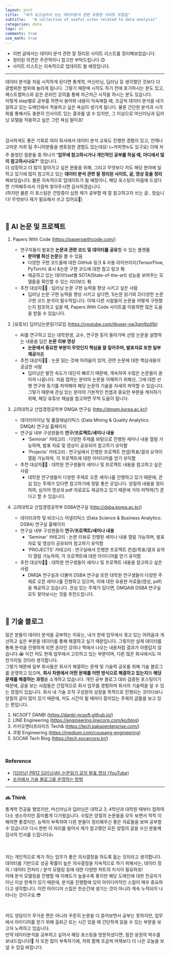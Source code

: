 ```yaml
---
layout: post
title:  "내가 보고싶어서 쓰는 데이터분석 관련 유용한 사이트 모음집"
subtitle:   "A collection of useful sites related to data analysis"
categories: data
tags: ml
comments: true
use_math: true
---
```


-  이번 글에서는 데이터 분석 관련 잘 정리된 사이트 리스트를 정리해보았습니다.
- 정리된 의견은 주관적이니 참고만 부탁드립니다.😊
- 사이트 리스트는 지속적으로 업데이트 될 예정입니다.

----------

데이터 분석을 처음 시작하게 된다면 통계학, 머신러닝, 딥러닝 등 생각했던 것보다 더 광범위한 범위에 놀라게 됩니다. 그렇기 때문에 시작도 하기 전에 포기하시는 분도 있고, 패스트캠퍼스와 같은 온라인 강의를 통해 차근차근 시작을 하시는 분도 있습니다. <br>
이렇게 step별로 공부를 하면서 용어와 내용이 익숙해질 때, 조금씩 데이터 분석을 내가 일하고 있는 도메인에서 적용하고 싶은 욕심이 생기게 됩니다. 물론 간단한 분석과 시각화를 통해서도 충분히 인사이트 있는 결과를 낼 수 있지만, 그 이상으로 머신러닝과 딥러닝 모델을 적용하고 싶은 그런 욕심 말이죠! 

<br>

감사하게도 좋은 기회로 여러 회사에서 데이터 분석 교육도 진행한 경험이 있고, 언제나 고마운 저희 팀 주니어분들을 멘토링한 경험도 있는데요!  (+커피챗☕도 있구요) 이때 자주 들었던 질문들 중 하나가 **'업무에 참고하시거나 개인적인 공부를 하실 때, 어디에서 많이 참고하시나요?'** 였습니다. <br>
더 성장하고 더 많이 알아가고 싶은 분들을 위해, 그리고 무엇보다 저도 해당 분야에 일하고 있기에 많이 참고하고 있는 **데이터 분석 관련 잘 정리된 사이트, 글, 영상 등을 정리**해보았습니다. 물론 지속적으로 업데이트가 될 예정이니, 해당 포스팅이 마음에 드셨다면 기억해주셔서 가끔씩 찾아주시면 감사하겠습니다. <br>
(하지만 물론 이 포스팅은 건망증이 심한 제가 공부할 때 잘 참고하고자 쓰는 글.. 맞습니다! 무엇보다 제가 필요해서 쓰고 있어요🤣)

<br>

## 📌 AI 논문 및 프로젝트

1. Papers With Code (https://paperswithcode.com/)
	* 연구자들이 발표한 **논문과 관련 코드 및 데이터를 공유**할 수 있는 플랫폼
		* **분야별 최신 논문**을 볼 수 있음
		* 다양한 구현 코드들에 대한 GitHub 링크 & 사용 라이브러리(TensorFlow, PyTorch) 표시 &논문 구현 코드에 대한 참고 링크 有
		* 제공하고 있는 데이터set별 SOTA(State-of-the-art) 성능을 보여주는 모델들을 확인할 수 있는 리더보드 有
	* 추천 대상자👩‍💻 : 딥러닝 논문 구현 능력을 향상 시키고 싶은 사람
		* 딥러닝 논문 구현 능력을 향상 시키고 싶다면, 1)논문 읽기와 2)다양한 논문 구현 코드 분석이 필수적입니다. 이때 다른 사람들이 논문을 어떻게 구현했는지 참조하고 싶을 때, Papers With Code 사이트를 이용하면 많은 도움을 받을 수 있습니다.

2. [유튜브] 딥러닝논문읽기모임 (https://youtube.com/@user-ow3gm9zd1b)
	* AI를 연구하고 있는 대학원생, 교수, 연구원 등이 돌아가며 선정 논문을 설명하는 내용을 담은 **논문 리뷰 영상**
		* **논문에서 중요한 부분이 무엇인지 핵심을 잘 짚어주며, 발표자료 또한 일부 제공**해줌
	* 추천 대상자👩‍💻 : 논문 읽는 것에 어려움이 있어, 관련 논문에 대한 핵심내용이 궁금한 사람
		* 딥러닝은 발전 속도가 대단히 빠르기 때문에, 계속하여 수많은 논문들이 쏟아져 나옵니다. 처음 접하는 분야의 논문을 이해하기 위해선, 그에 대한 선행 연구와 동기를 파악해야 해당 논문의 기술을 자세히 파악할 수 있습니다. 그렇기 때문에 관심 있는 분야의 기본적인 컨셉과 중요한 부분을 캐치하기 위해, 해당 유튜브 채널을 참고하면 무척 도움이 됩니다.

3. 고려대학교 산업경영공학부 DMQA 연구실 (http://dmqm.korea.ac.kr/)
	* 데이터마이닝 및 품질애널리틱스 (Data Mining & Quality Analytics: DMQA) 연구실 홈페이지
	* 연구실 내부 구성원들의 **연구/프로젝트/세미나 내용**
		* 'Seminar' 카테고리 : 다양한 주제를 바탕으로 진행된 세미나 내용 열람 가능하며, 발표 자료 및 영상이 공유되어 참고하기 유익함
		* 'Projects' 카테고리 : 연구실에서 진행한 프로젝트 컨셉/목표/결과 요약이 열람 가능하여, 각 프로젝트에 대한 아이디어를 얻기 유익함 
	* 추천 대상자👩‍💻 : 대학원 연구생들이 세미나 및 프로젝트 내용을 참고하고 싶은 사람
		* 대학원 연구생들이 다양한 주제로 오픈 세미나를 진행하고 있기 때문에, 관심 있는 주제가 있다면 참고하기에 정말 좋은 곳입니다. 양질의 내용을 정리하여, 심지어 영상과 pdf 자료로도 제공하고 있기 때문에 거의 떠먹여(?) 준다고 할 수 있습니다.


4. 고려대학교 산업경영공학부 DSBA연구실 (http://dsba.korea.ac.kr/)
	* 데이터과학 및 비즈니스 어낼리틱스 (Data Science & Business Analytics: DSBA) 연구실 홈페이지
	* 연구실 내부 구성원들의 **연구/프로젝트/세미나 내용**
		* 'Seminar' 카테고리 : 논문 리뷰로 진행된 세미나 내용 열람 가능하며, 발표 자료 및 영상이 공유되어 참고하기 유익함
		* 'PROJECTS' 카테고리 : 연구실에서 진행한 프로젝트 컨셉/목표/결과 요약이 열람 가능하여, 각 프로젝트에 대한 아이디어를 얻기 유익함 
	* 추천 대상자👩‍💻 : 대학원 연구생들이 세미나 및 프로젝트 내용을 참고하고 싶은 사람
		* DMQA 연구실과 더불어 DSBA 연구실 또한 대학원 연구생들이 다양한 주제로 오픈 세미나를 진행하고 있으며, 이에 대한 유용한 자료들(영상, pdf)을 제공하고 있습니다. 관심 있는 주제가 있다면, DMQA와 DSBA 연구실 모두 찾아보시는 것을 추천드립니다.

<br>

## 📌 기술 블로그

많은 분들이 데이터 분석을 공부하는 이유는, 내가 현재 업무에서 겪고 있는 어려움과 개선하고 싶은 부분을 데이터를 통해 해결하고 싶기 때문입니다. 그렇지만 실제 데이터를 통해 분석을 진행하게 되면 온라인 강의나 책에서 나오는 내용처럼 결과가 아름답지 않습니다.😭 이건 저도 현재 업무에서 고민하고 있는 부분이며, 다른 많은 회사에서도 마찬가지일 것이라 생각합니다. <br>
그렇기 때문에 일부 회사들은 회사가 해결하는 문제 및 기술력 공유를 위해 기술 블로그를 운영하고 있으며, **회사 차원에서 어떤 문제를 어떤 방식으로 해결하고 있는지**와 **해당 문제를 해결하는 과정**을 소개하고 있습니다.  개인 공부 블로그 대비 검증된 포스팅이기 때문에, 글을 보는 사람들은 간접적으로 회사 업무를 경험하며 회사의 기술력을 알 수 있는 장점이 있습니다. 회사 내 기술 조직 구성원의 성장을 목적으로 진행되는 것이다보니 양질의 글이 많이 있기 때문에, 저도 시간이 될 때마다 흥미있는 주제의 글들을 보고 있는 편입니다.

1. NCSOFT DANBI (https://danbi-ncsoft.github.io/)
2. LINE Engineering (https://engineering.linecorp.com/ko/blog)
3. 카카오엔터프라이즈 Tech& (https://tech.kakaoenterprise.com/)
4. 쿠팡 Engineering (https://medium.com/coupang-engineering)
5. SOCAR Tech Blog (https://tech.socarcorp.kr/)

<br>

### Reference
*  [[딥러닝] PR12 딥러닝(AI) 논문읽기 모임 발표 영상 (YouTube)](https://blog.naver.com/yo2dh/221282722400)
* [쏘카에서 기술 블로그를 운영하는 방법](https://tech.socarcorp.kr/data/2023/02/15/how-to-organize-tech-blog.html)

----------------------------

### 🔜 Think
통계학 전공을 했었지만, 머신러닝과 딥러닝은 대학교 3, 4학년과 대학원 때부터 접하여 다소 생소하지만 흥미롭게 다가왔습니다. 수많은 양질의 논문들을 모두 보면서 척척 이해하면 좋겠지만, 능력이 부족하여 다른 분들이 정리해주신 좋은 자료들을 보며 공부할 수 있습니다! 다시 한번 이 자리를 빌어서 제가 참고했던 모든 양질의 글을 쓰신 분들께 감사의 인사를 드립니다👍

<br>

저는 개인적으로 제가 하는 업무가 좋은 의사결정을 하도록 돕는 것이라고 생각합니다. 데이터를 기반으로 성공 확률이 높은 의사결정을 지속적으로 하기 위해서는, 데이터 정의 / 데이터 전처리 / 분석 모델링 등에 대한 다양한 파트의 지식이 필요하죠! <br>
이때 분석 모델링을 진행할 때 이해도가 높을수록 좋지만 해당 도메인에 대한 전공자가 아닌 이상 한계가 있기 때문에, 분석을 진행함에 있어 아이디어적인 스킬이 매우 중요하다고 생각합니다. 이런 아이디어 스킬은 한순간에 생기는 것이 아니라 계속 누적되어 나타나는 것이구요.😎

<br>

저도 엉덩이가 무거운 편은 아니라 꾸준히 논문을 다 뜯어보면서 공부는 못하지만, 업무에서 아이디어를 얻기 위해 출퇴근 또는 시간 있을 때 간단하게 읽을 수 있는 부분을 보고자 노력하고 있습니다. <br>
만약 데이터분석을 공부하고 싶어서 해당 포스팅을 방문하셨다면, 힘찬 응원의 박수를 보내드립니다!👏 저 또한 많이 부족하기에, 저희 함께 조금씩 어제보다 더 나은 오늘을 보낼 수 있길 바랍니다.

